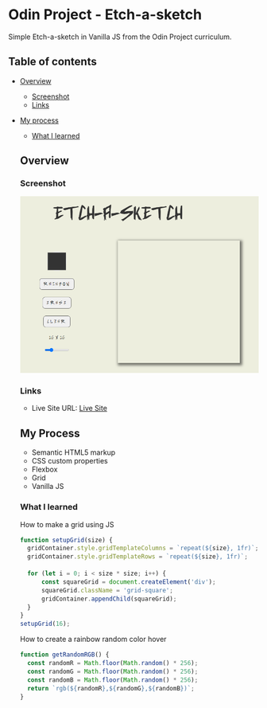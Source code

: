 # Odin Project - Etch-a-sketch

Simple Etch-a-sketch in Vanilla JS from the Odin Project curriculum.

## Table of contents

- [Overview](#overview)
  - [Screenshot](#screenshot)
  - [Links](#links)
- [My process](#my-process)

  - [What I learned](#what-i-learned)

  ## Overview

  ### Screenshot

  ![Desktop screenshot](./images/screenshot-desktop.png)

  ### Links

  - Live Site URL: [Live Site](https://splendid-lollipop-9e6382.netlify.app/)

  ## My Process

  - Semantic HTML5 markup
  - CSS custom properties
  - Flexbox
  - Grid
  - Vanilla JS

  ### What I learned

  How to make a grid using JS

  ```js
  function setupGrid(size) {
  	gridContainer.style.gridTemplateColumns = `repeat(${size}, 1fr)`;
  	gridContainer.style.gridTemplateRows = `repeat(${size}, 1fr)`;

  	for (let i = 0; i < size * size; i++) {
  		const squareGrid = document.createElement('div');
  		squareGrid.className = 'grid-square';
  		gridContainer.appendChild(squareGrid);
  	}
  }
  setupGrid(16);
  ```

  How to create a rainbow random color hover

  ```js
  function getRandomRGB() {
  	const randomR = Math.floor(Math.random() * 256);
  	const randomG = Math.floor(Math.random() * 256);
  	const randomB = Math.floor(Math.random() * 256);
  	return `rgb(${randomR},${randomG},${randomB})`;
  }
  ```
